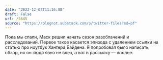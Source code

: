 ```yaml
---
date: "2022-12-03T11:16:08"
draft: False
url: /3645
source: "https://blognot.substack.com/p/twitter-files?sd=pf"
---
```


Пока мы спали, Маск решил начать сезон разоблачений и расследований. Первое такое касается эпизода с удалением ссылки на статью про ноутбук Хантера Байдена. Я попробовал было написать обзор, но он сюда явно не влез, а вот в рассылку — вполне.
